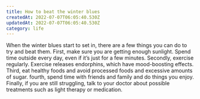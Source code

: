 ```yaml
---
title: How to beat the winter blues
createdAt: 2022-07-07T06:05:40.530Z
updatedAt: 2022-07-07T06:05:40.530Z
category: life
---
```


When the winter blues start to set in, there are a few things you can do to try and beat them. First, make sure you are getting enough sunlight. Spend time outside every day, even if it’s just for a few minutes. Secondly, exercise regularly. Exercise releases endorphins, which have mood-boosting effects. Third, eat healthy foods and avoid processed foods and excessive amounts of sugar. fourth, spend time with friends and family and do things you enjoy. Finally, if you are still struggling, talk to your doctor about possible treatments such as light therapy or medication.
